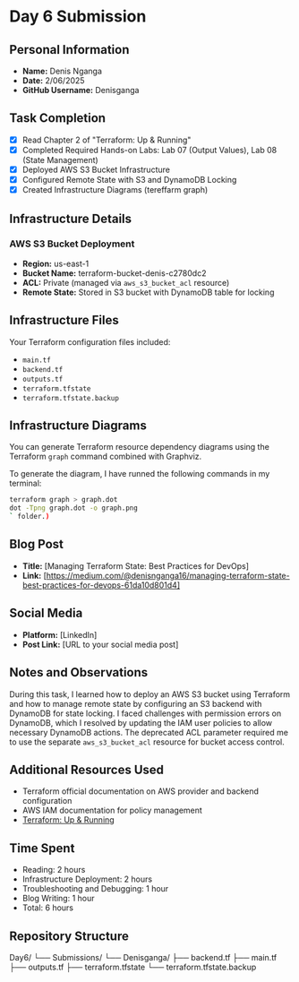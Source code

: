 # Day 6 Submission

## Personal Information
- **Name:** Denis Nganga
- **Date:** 2/06/2025
- **GitHub Username:** Denisganga

## Task Completion
- [x] Read Chapter 2 of "Terraform: Up & Running"
- [x] Completed Required Hands-on Labs: Lab 07 (Output Values), Lab 08 (State Management)
- [x] Deployed AWS S3 Bucket Infrastructure
- [x] Configured Remote State with S3 and DynamoDB Locking
- [x] Created Infrastructure Diagrams (tereffarm graph)

## Infrastructure Details

### AWS S3 Bucket Deployment
- **Region:** us-east-1
- **Bucket Name:** terraform-bucket-denis-c2780dc2
- **ACL:** Private (managed via `aws_s3_bucket_acl` resource)
- **Remote State:** Stored in S3 bucket with DynamoDB table for locking

## Infrastructure Files
Your Terraform configuration files included:
- `main.tf`
- `backend.tf`
- `outputs.tf`
- `terraform.tfstate`
- `terraform.tfstate.backup`

## Infrastructure Diagrams

You can generate Terraform resource dependency diagrams using the Terraform `graph` command combined with Graphviz.

To generate the diagram, I have runned the following commands in my terminal:

```bash
terraform graph > graph.dot
dot -Tpng graph.dot -o graph.png
` folder.)
```
## Blog Post
- **Title:** [Managing Terraform State: Best Practices for DevOps]
- **Link:** [https://medium.com/@denisnganga16/managing-terraform-state-best-practices-for-devops-61da10d801d4]

## Social Media
- **Platform:** [LinkedIn]
- **Post Link:** [URL to your social media post]

## Notes and Observations
During this task, I learned how to deploy an AWS S3 bucket using Terraform and how to manage remote state by configuring an S3 backend with DynamoDB for state locking. I faced challenges with permission errors on DynamoDB, which I resolved by updating the IAM user policies to allow necessary DynamoDB actions. The deprecated ACL parameter required me to use the separate `aws_s3_bucket_acl` resource for bucket access control.

## Additional Resources Used
- Terraform official documentation on AWS provider and backend configuration
- AWS IAM documentation for policy management
- [Terraform: Up & Running](https://www.terraformupandrunning.com/)

## Time Spent
- Reading: 2 hours
- Infrastructure Deployment: 2 hours
- Troubleshooting and Debugging: 1 hour
- Blog Writing: 1 hour
- Total: 6 hours

## Repository Structure
Day6/
└── Submissions/
└── Denisganga/
├── backend.tf
├── main.tf
├── outputs.tf
├── terraform.tfstate
└── terraform.tfstate.backup